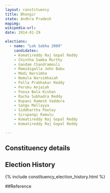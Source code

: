 ```yaml
---
layout: constituency
title: Bhongir
state: Andhra Pradesh
mapimg: 
wikipedia-url: 
date: 2014-01-29

elections: 
  - name: "Lok Sabha 2009"
    candidates: 
    - Komatireddy Raj Gopal Reddy 
    - Chintha Samba Murthy 
    - Gandam Chandramouli 
    - Mamidigalla John Babu 
    - Medi Narsimha 
    - Nomula Narsimhaiah 
    - Palla Prabhakar Reddy 
    - Peruku Anjaiah 
    - Poosa Bala Kishan 
    - Racha Subhadra Reddy 
    - Rupani Ramesh Vaddera 
    - Sangu Mallayya 
    - Siddhartha Pooley 
    - Sirupangi Ramulu 
    - Komatireddy Raj Gopal Reddy 
    - Komatireddy Raj Gopal Reddy 

---
```

## Constituency details


## Election History
{% include constituency_election_history.html %}

##Reference
